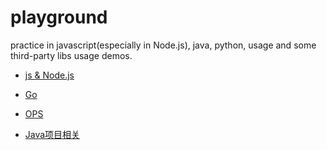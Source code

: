 # playground

practice in javascript(especially in Node.js), java, python, usage and some third-party libs usage demos.

- [js & Node.js](https://github.com/oneWalker/playground/tree/master/js)

- [Go](https://github.com/oneWalker/playground/tree/master/go)

- [OPS](https://github.com/oneWalker/playground/tree/master/ops)

- [Java项目相关](https://github.com/oneWalker/JavaLearn)